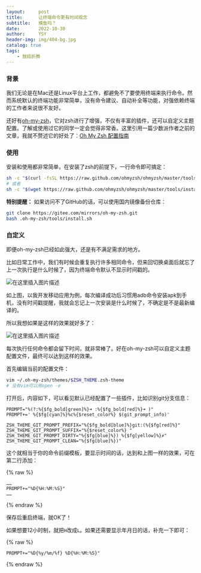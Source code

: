 ```yaml
---
layout:     post
title:      让终端命令更有时间观念
subtitle:   摸鱼吗？
date:       2022-10-30
author:     YSY
header-img: img/404-bg.jpg
catalog: true
tags:
    - 鼓捣折腾
---
```


### 背景

我们无论是在Mac还是Linux平台上工作，都避免不了要使用终端来执行命令。然而系统默认的终端功能非常简单，没有命令建议、自动补全等功能，对强依赖终端的工作者来说很不友好。

还好有[oh-my-zsh](https://ohmyz.sh/#install)，它对zsh进行了增强，不仅有丰富的插件，还可以自定义主题配置。了解或使用过它的同学一定会觉得非常香。这里引用一篇少数派作者之前的文章，我就不赘述它的好处了：[Oh My Zsh 配置指南](https://sspai.com/post/55176)

### 使用

安装和使用都非常简单，在安装了zsh的前提下，一行命令即可搞定：

```bash
sh -c "$(curl -fsSL https://raw.github.com/ohmyzsh/ohmyzsh/master/tools/install.sh)"
# 或者
sh -c "$(wget https://raw.github.com/ohmyzsh/ohmyzsh/master/tools/install.sh -O -)"
```

**特别提醒：** 如果访问不了GitHub的话，可以使用国内镜像备份仓库：

```bash
git clone https://gitee.com/mirrors/oh-my-zsh.git
bash .oh-my-zsh/tools/install.sh
```

### 自定义

即便oh-my-zsh已经如此强大，还是有不满足需求的地方。

比如日常工作中，我们有时候会重复执行许多相同命令，但来回切换桌面后就忘了上一次执行是什么时候了，因为终端命令默认不显示时间戳的。

![在这里插入图片描述](https://imgconvert.csdnimg.cn/67e8097215e14931bcb485fd3dd0f957.png#pic_center)

如上图，以我开发移动应用为例，每次编译成功后习惯用adb命令安装apk到手机，没有时间戳提醒，我就会忘记上一次安装是什么时候了，不确定是不是最新编译的。

所以我想如果是这样的效果就好多了：

![在这里插入图片描述](https://imgconvert.csdnimg.cn/427bebc156d3498abf53a7b80dc9ebd6.png#pic_center)


每次执行任何命令都会留下时间，就非常棒了。好在oh-my-zsh可以自定义主题配置文件，最终可以达到这样的效果。

首先编辑当前的配置文件：

```bash
vim ~/.oh-my-zsh/themes/$ZSH_THEME.zsh-theme
# 没有vim可以用open -e
```

打开后，内容如下，可以看见默认已经配置了一些插件，比如识别git分支信息：

```
PROMPT="%(?:%{$fg_bold[green]%}➜ :%{$fg_bold[red]%}➜ )"
PROMPT+=' %{$fg[cyan]%}%c%{$reset_color%} $(git_prompt_info)'

ZSH_THEME_GIT_PROMPT_PREFIX="%{$fg_bold[blue]%}git:(%{$fg[red]%}"
ZSH_THEME_GIT_PROMPT_SUFFIX="%{$reset_color%} "
ZSH_THEME_GIT_PROMPT_DIRTY="%{$fg[blue]%}) %{$fg[yellow]%}✗"
ZSH_THEME_GIT_PROMPT_CLEAN="%{$fg[blue]%})"
```

这个就相当于你的命令前缀模板，要显示时间的话，达到和上图一样的效果，可在第二行添加：

{% raw %}
```
……
PROMPT+="%D{%H:%M:%S}"
……
```
{% endraw %}

保存后重启终端，就OK了！

如果想要12小时制，就把`H`改成`L`。如果还需要显示年月日的话，补充一下即可：

{% raw %}
```
PROMPT+="%D{%y/%m/%f} %D{%H:%M:%S}"
```
{% endraw %}
